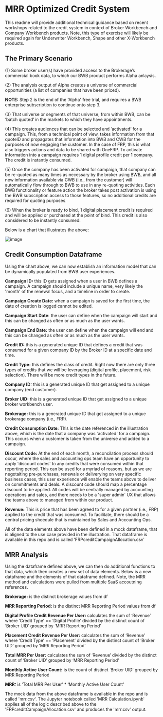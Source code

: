 
# MRR Optimized Credit System

This readme will provide additional technical guidance based on recent workshops related to the credit system in context of Broker Workbench and Company Workbench products.  Note, this type of exercise will likely be required again for Underwriter Workbench, Shape and other X-Workbench products. 



## The Primary Scenario

(1) Some broker user(s) have provided access to the Brokerage’s commercial book data, to which our BWB product performs Alpha anlaysis. 

(2) The analysis output of Alpha creates a universe of commercial opportunities (a list of companies that have been priced).

**NOTE:** Step 2 is the end of the 'Alpha' free trial, and requires a BWB enterprise subscription to continue onto step 3. 

(3) That universe or segments of that universe, from within BWB, can be ‘batch quoted’ in the markets to which they have appointments.

(4) This creates audiences that can be selected and ‘activated’ for a campaign. This, from a technical point of view, takes information from that quoteID and propagates that information into BWB and CWB for the purposes of now engaging the customer.  In the case of FRP, this is what also triggers actions and data to be shared with OneFRP.  To activate information into a campaign requires 1 digital profile credit per 1 company.  The credit is instantly consumed.  

(5) Once the company has been activated for campaign, that company can be re-quoted as many times as necessary by the broker using BWB, and all new information available via CWB (i.e., from the customer) will automatically flow through to BWB to use in any re-quoting activities.  Each BWB functionality or feature action the broker takes post activation is using the BWB subscription access to those features, so no additional credits are required for quoting purposes.  

(6) When the broker is ready to bind, 1 digital placement credit is required and will be applied or purchased at the point of bind.  This credit is also considered to be instantly consumed.



Below is a chart that illustrates the above:

![image](https://github.com/user-attachments/assets/63343250-c172-4955-9f0b-c37f2cd80277)


## Credit Consumption Dataframe

Using the chart above, we can now establish an information model that can be dynamically populated from BWB user experiences. 

**Campaign ID:** this ID gets assigned when a user in BWB defines a campaign.  A campaign should include a unique name, very likely the 'month' of the renewal focus, and a timeline in order to create.  

**Campaign Create Date:** when a campaign is saved for the first time, the date of creation is logged cannot be edited.  

**Campaign Start Date:** the user can define when the campaign will start and this can be changed as often or as much as the user wants.

**Campaign End Date:** the user can define when the campaign will end and this can be changed as often or as much as the user wants.

**Credit ID:** this is a generated unique ID that defines a credit that was consumed for a given company ID by the Broker ID at a specific date and time. 

**Credit Type:** this defines the class of credit.  Right now there are only three types of credits that we will be leveraging (digital profile, placement, risk selection).  There will be more credit types in the future. 

**Company ID:** this is a generated unique ID that get assigned to a unique company (end customer). 

**Broker UID:** this is a generated unique ID that get assigned to a unique broker workbench user. 

**Brokerage:** this is a generated unique ID that get assigned to a unique brokerage company (i.e., FRP). 

**Credit Consumption Date:** This is the date referenced in the illustration above, which is the date that a company was 'activated' for a campaign.  This occurs when a customer is taken from the universe and added to a campaign. 

**Discount Code:** At the end of each month, a reconcilation process should occur, where the sales and accounting ops team have an opportunity to apply 'discount codes' to any credits that were consumed within that reporting period.  This can be used for a myriad of reasons, but as we are negotaiting pre-purchases, renewals or deliverying on very specific business cases, this user experience will enable the teams above to deliver on commitments and deals. A discount code should map a percentage discount to be applied.  All codes will be centrally managed by accounting operations and sales, and there needs to be a 'super admin' UX that allows the teams above to managed from within our product. 

**Revenue:** This is price that has been agreed to for a given partner (i.e., FRP) applied to the credit that was consumed.  To facilitate, there should be a central pricing shcedule that is maintained by Sales and Accounting Ops. 

All of the data elements above have been defined in a mock dataframe, that is aligned to the use case provided in the illustration.  That dataframe is available in this repo and is called 'FRPcreditCampaignAllocation.csv'


## MRR Analysis ##

Using the dataframe defined above, we can then do additional functions to that data, which then creates a new set of data elements.  Below is a new dataframe and the elements of that dataframe defined.  Note, the MRR method and calculations were pulled from multiple SaaS accoutning references.

**Brokerage:** is the distinct brokerage values from df

**MRR Reporting Period:** is the distinct MRR Reporting Period values from df

**Digital Profile Credit Revenue Per User:** calculates the sum of ‘Revenue’  where ‘Credit Type’ == ‘Digital Profile’ divided by the distinct count of ‘Broker UID’ grouped by ‘MRR Reporting Period’

**Placement Credit Revenue Per User:** calculates the sum of ‘Revenue’  where ‘Credit Type’ == ‘Placement’ divided by the distinct count of ‘Broker UID’ grouped by ‘MRR Reporting Period’

**Total MRR Per User:** calculates the sum of ‘Revenue’  divided by the distinct count of ‘Broker UID’ grouped by ‘MRR Reporting Period’

**Monthly Active User Count:** is the count of distinct ‘Broker UID’ grouped by MRR Reporting Period

**MRR:** is ‘Total MRR Per User’ * ‘Monthly Active User Count’

The mock data from the above dataframe is available in the repo and is called 'mrr.csv'.  The Jupyter notebook called 'MRR Calculation.ipynb' applies all of the logic described above to the 'FRPcreditCampaignAllocation.csv' and produces the 'mrr.csv' output. 


